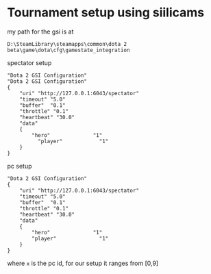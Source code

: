 # Tournament setup using siilicams



my path for the gsi is at

`D:\SteamLibrary\steamapps\common\dota 2 beta\game\dota\cfg\gamestate_integration`

spectator setup
```
"Dota 2 GSI Configuration"
"Dota 2 GSI Configuration"
{
    "uri" "http://127.0.0.1:6043/spectator"
    "timeout" "5.0"
    "buffer"  "0.1"
    "throttle" "0.1"
    "heartbeat" "30.0"
    "data"
    {
        "hero"              "1"
	      "player"	          "1"
    }
}
```

pc setup

```
"Dota 2 GSI Configuration"
{
    "uri" "http://127.0.0.1:6043/spectator"
    "timeout" "5.0"
    "buffer"  "0.1"
    "throttle" "0.1"
    "heartbeat" "30.0"
    "data"
    {
        "hero"              "1"
        "player"              "1"
    }
}
```
where `x` is the pc id, for our setup it ranges from [0,9]